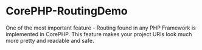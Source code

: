 # CorePHP-RoutingDemo
One of the most important feature - Routing found in any PHP Framework is implemented in CorePHP. This feature makes your project URIs look much more pretty and readable and safe. 
